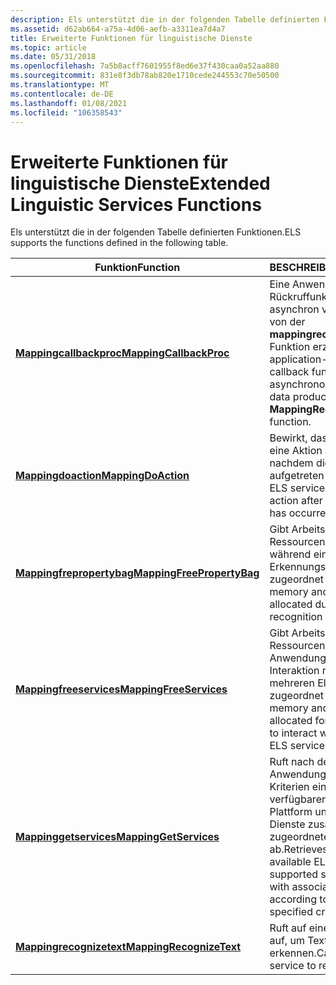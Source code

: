 ```yaml
---
description: Els unterstützt die in der folgenden Tabelle definierten Funktionen.
ms.assetid: d62ab664-a75a-4d06-aefb-a3311ea7d4a7
title: Erweiterte Funktionen für linguistische Dienste
ms.topic: article
ms.date: 05/31/2018
ms.openlocfilehash: 7a5b8acff7601955f8ed6e37f430caa0a52aa880
ms.sourcegitcommit: 831e8f3db78ab820e1710cede244553c70e50500
ms.translationtype: MT
ms.contentlocale: de-DE
ms.lasthandoff: 01/08/2021
ms.locfileid: "106358543"
---
```

# <a name="extended-linguistic-services-functions"></a><span data-ttu-id="932c6-103">Erweiterte Funktionen für linguistische Dienste</span><span class="sxs-lookup"><span data-stu-id="932c6-103">Extended Linguistic Services Functions</span></span>

<span data-ttu-id="932c6-104">Els unterstützt die in der folgenden Tabelle definierten Funktionen.</span><span class="sxs-lookup"><span data-stu-id="932c6-104">ELS supports the functions defined in the following table.</span></span>



| <span data-ttu-id="932c6-105">Funktion</span><span class="sxs-lookup"><span data-stu-id="932c6-105">Function</span></span>                                                 | <span data-ttu-id="932c6-106">BESCHREIBUNG</span><span class="sxs-lookup"><span data-stu-id="932c6-106">Description</span></span>                                                                                                                                    |
|----------------------------------------------------------|------------------------------------------------------------------------------------------------------------------------------------------------|
| [<span data-ttu-id="932c6-107">**Mappingcallbackproc**</span><span class="sxs-lookup"><span data-stu-id="932c6-107">**MappingCallbackProc**</span></span>](/windows/desktop/api/Elscore/nc-elscore-pfn_mappingcallbackproc)       | <span data-ttu-id="932c6-108">Eine Anwendungs definierte Rückruffunktion, die Daten asynchron verarbeitet, die von der **mappingrecognizetext** -Funktion erzeugt werden.</span><span class="sxs-lookup"><span data-stu-id="932c6-108">An application-defined callback function that asynchronously processes data produced by the **MappingRecognizeText** function.</span></span>                 |
| [<span data-ttu-id="932c6-109">**Mappingdoaction**</span><span class="sxs-lookup"><span data-stu-id="932c6-109">**MappingDoAction**</span></span>](/windows/desktop/api/Elscore/nf-elscore-mappingdoaction)               | <span data-ttu-id="932c6-110">Bewirkt, dass ein Els-Dienst eine Aktion ausführt, nachdem die Texterkennung aufgetreten ist.</span><span class="sxs-lookup"><span data-stu-id="932c6-110">Causes an ELS service to perform an action after text recognition has occurred.</span></span>                                                                |
| [<span data-ttu-id="932c6-111">**Mappingfrepropertybag**</span><span class="sxs-lookup"><span data-stu-id="932c6-111">**MappingFreePropertyBag**</span></span>](/windows/desktop/api/Elscore/nf-elscore-mappingfreepropertybag) | <span data-ttu-id="932c6-112">Gibt Arbeitsspeicher und Ressourcen frei, die während eines Els-Text Erkennungs Vorgangs zugeordnet werden.</span><span class="sxs-lookup"><span data-stu-id="932c6-112">Frees memory and resources allocated during an ELS text recognition operation.</span></span>                                                                 |
| [<span data-ttu-id="932c6-113">**Mappingfreeservices**</span><span class="sxs-lookup"><span data-stu-id="932c6-113">**MappingFreeServices**</span></span>](/windows/desktop/api/Elscore/nf-elscore-mappingfreeservices)       | <span data-ttu-id="932c6-114">Gibt Arbeitsspeicher und Ressourcen frei, die der Anwendung für die Interaktion mit einem oder mehreren Els-Diensten zugeordnet sind.</span><span class="sxs-lookup"><span data-stu-id="932c6-114">Frees memory and resources allocated for the application to interact with one or more ELS services.</span></span>                                            |
| [<span data-ttu-id="932c6-115">**Mappinggetservices**</span><span class="sxs-lookup"><span data-stu-id="932c6-115">**MappingGetServices**</span></span>](/windows/desktop/api/Elscore/nf-elscore-mappinggetservices)         | <span data-ttu-id="932c6-116">Ruft nach den von der Anwendung angegebenen Kriterien eine Liste der verfügbaren, von der Plattform unterstützten Dienste zusammen mit zugeordneten Informationen ab.</span><span class="sxs-lookup"><span data-stu-id="932c6-116">Retrieves a list of available ELS platform-supported services, along with associated information, according to application-specified criteria.</span></span> |
| [<span data-ttu-id="932c6-117">**Mappingrecognizetext**</span><span class="sxs-lookup"><span data-stu-id="932c6-117">**MappingRecognizeText**</span></span>](/windows/desktop/api/Elscore/nf-elscore-mappingrecognizetext)     | <span data-ttu-id="932c6-118">Ruft auf einem Els-Dienst auf, um Text zu erkennen.</span><span class="sxs-lookup"><span data-stu-id="932c6-118">Calls upon an ELS service to recognize text.</span></span>                                                                                                   |



 

 

 




